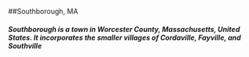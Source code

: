 ##Southborough, MA

##### *Southborough is a town in Worcester County, Massachusetts, United States. It incorporates the smaller villages of Cordaville, Fayville, and Southville*


